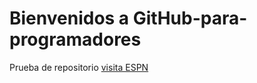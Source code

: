 # Bienvenidos a GitHub-para-programadores
Prueba de repositorio
[visita ESPN](https://www.espn.com.co/)
